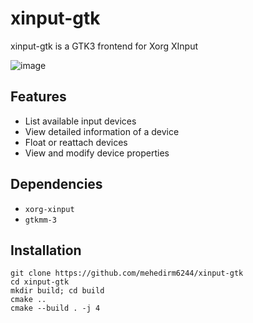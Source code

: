 # xinput-gtk
xinput-gtk is a GTK3 frontend for Xorg XInput

![image](https://github.com/user-attachments/assets/e635b774-daab-4906-a059-fcbf1e87be84)

## Features
- List available input devices
- View detailed information of a device
- Float or reattach devices
- View and modify device properties

## Dependencies
- `xorg-xinput`
- `gtkmm-3`

## Installation
```
git clone https://github.com/mehedirm6244/xinput-gtk
cd xinput-gtk
mkdir build; cd build
cmake ..
cmake --build . -j 4
```
